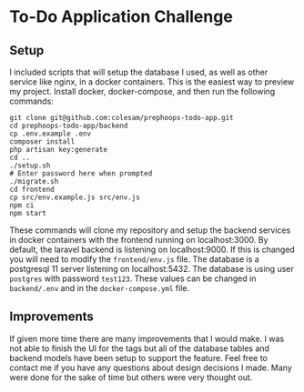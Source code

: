 # To-Do Application Challenge

## Setup

I included scripts that will setup the database I used, as well as other service like nginx, in a docker containers. This is the easiest way to preview my project. Install docker, docker-compose, and then run the following commands:

```
git clone git@github.com:colesam/prephoops-todo-app.git
cd prephoops-todo-app/backend
cp .env.example .env
composer install
php artisan key:generate
cd ..
./setup.sh
# Enter password here when prompted
./migrate.sh
cd frontend
cp src/env.example.js src/env.js
npm ci
npm start
```

These commands will clone my repository and setup the backend services in docker containers with the frontend running on localhost:3000. By default, the laravel backend is listening on localhost:9000. If this is changed you will need to modify the `frontend/env.js` file. The database is a postgresql 11 server listening on localhost:5432. The database is using user `postgres` with password `test123`. These values can be changed in `backend/.env` and in the `docker-compose.yml` file.

## Improvements

If given more time there are many improvements that I would make. I was not able to finish the UI for the tags but all of the database tables and backend models have been setup to support the feature. Feel free to contact me if you have any questions about design decisions I made. Many were done for the sake of time but others were very thought out.
